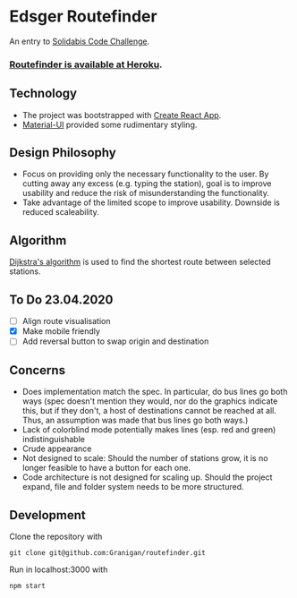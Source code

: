# Edsger Routefinder 
An entry to [Solidabis Code Challenge](https://koodihaaste.solidabis.com/).

### [Routefinder is available at Heroku](https://edsger-routefinder.herokuapp.com/).

## Technology
- The project was bootstrapped with [Create React App](https://github.com/facebook/create-react-app).
- [Material-UI](https://material-ui.com/) provided some rudimentary styling.

## Design Philosophy
- Focus on providing only the necessary functionality to the user. By cutting away any excess (e.g. typing the station), goal is to improve usability and reduce the risk of misunderstanding the functionality.
- Take advantage of the limited scope to improve usability. Downside is reduced scaleability.

## Algorithm
[Dijkstra's algorithm](https://en.wikipedia.org/wiki/Dijkstra%27s_algorithm) is used to find the shortest route between selected stations.

## To Do 23.04.2020
- [ ] Align route visualisation
- [x] Make mobile friendly
- [ ] Add reversal button to swap origin and destination

## Concerns
- Does implementation match the spec. In particular, do bus lines go both ways (spec doesn't mention they would, nor do the graphics indicate this, but if they don't, a host of destinations cannot be reached at all. Thus, an assumption was made that bus lines go both ways.)
- Lack of colorblind mode potentially makes lines (esp. red and green) indistinguishable
- Crude appearance
- Not designed to scale: Should the number of stations grow, it is no longer feasible to have a button for each one.
- Code architecture is not designed for scaling up. Should the project expand, file and folder system needs to be more structured.

## Development
Clone the repository with

```git clone git@github.com:Granigan/routefinder.git```

Run in localhost:3000 with

```npm start```
